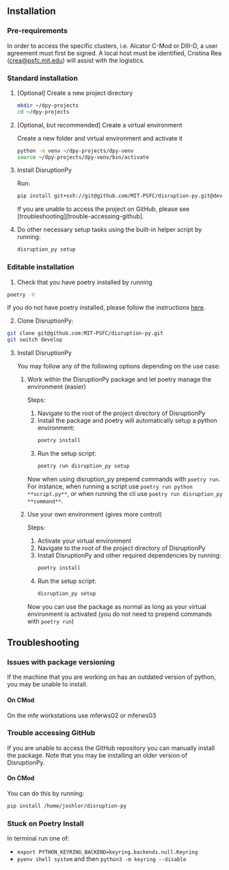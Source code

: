 ## Installation  

### Pre-requirements
In order to access the specific clusters, i.e. Alcator C-Mod or DIII-D, a user agreement must first be signed. A local host must be identified, Cristina Rea (<crea@psfc.mit.edu>) will assist with the logistics.

### Standard installation 

1. [Optional] Create a new project directory
	```bash
	mkdir ~/dpy-projects
	cd ~/dpy-projects
	```

2. [Optional, but recommended] Create a virtual environment

	Create a new folder and virtual environment and activate it
	```bash
	python -m venv ~/dpy-projects/dpy-venv
	source ~/dpy-projects/dpy-venv/bin/activate
	```

3. Install DisruptionPy

	Run:
	```bash
	pip install git+ssh://git@github.com/MIT-PSFC/disruption-py.git@develop#egg=disruption_py
	```
	If you are unable to access the project on GitHub, please see [troubleshooting][trouble-accessing-github].

4. Do other necessary setup tasks using the built-in helper script by running:
	```bash
	disruption_py setup
	```

### Editable installation

1. Check that you have poetry installed by running
```bash
poetry -V
```
If you do not have poetry installed, please follow the instructions [here](https://python-poetry.org/docs/#installation).

2. Clone DisruptionPy:
```bash
git clone git@github.com:MIT-PSFC/disruption-py.git
git switch develop
```

3. Install DisruptionPy
	
	You may follow any of the following options depending on the use case:

	1. Work within the DisruptionPy package and let poetry manage the environment (easier)

		Steps:

		1. Navigate to the root of the project directory of DisruptionPy
		2. Install the package and poetry will automatically setup a python environment:
			```bash
			poetry install
			```
		3. Run the setup script:
			```bash
			poetry run disruption_py setup
			```

		Now when using disruption_py prepend commands with `poetry run`. For instance, when running a script use `poetry run python **script.py**`, or when running the cli use `poetry run disruption_py **command**`.

	2. Use your own environment (gives more control)

		Steps:

		1. Activate your virtual environment
		2. Navigate to the root of the project directory of DisruptionPy
		3. Install DisruptionPy and other required dependencies by running:
			```bash
			poetry install
			```
		4. Run the setup script:
			```bash
			disruption_py setup
			```

		Now you can use the package as normal as long as your virtual environment is activated (you do not need to prepend commands with `poetry run`)

## Troubleshooting

### Issues with package versioning
If the machine that you are working on has an outdated version of python, you may be unable to install.

#### On CMod
On the mfe workstations use mferws02 or mferws03

### Trouble accessing GitHub
If you are unable to access the GitHub repository you can manually install the package. Note that you may be installing an older version of DisruptionPy.

#### On CMod
You can do this by running:
```bash
pip install /home/joshlor/disruption-py
```

### Stuck on Poetry Install
In terminal run one of:

- `export PYTHON_KEYRING_BACKEND=keyring.backends.null.Keyring`
- `pyenv shell system` and then `python3 -m keyring --disable`